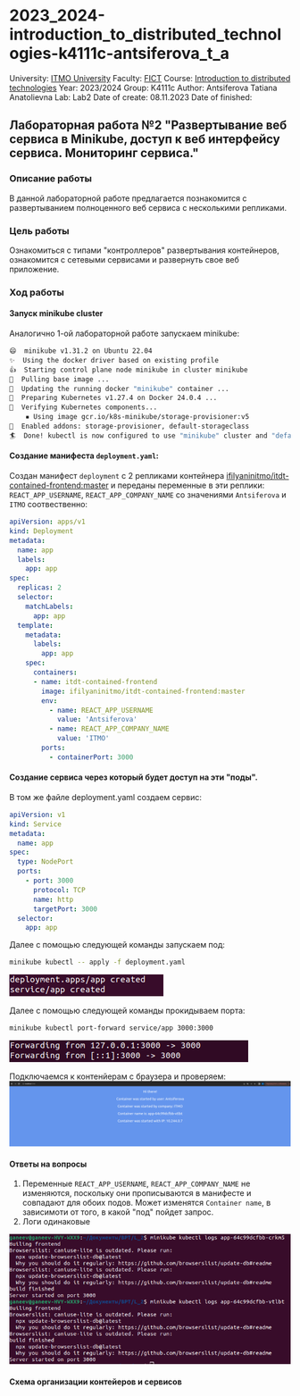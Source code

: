 # 2023_2024-introduction_to_distributed_technologies-k4111c-antsiferova_t_a

University: [ITMO University](https://itmo.ru/ru/)
Faculty: [FICT](https://fict.itmo.ru)
Course: [Introduction to distributed technologies](https://github.com/itmo-ict-faculty/introduction-to-distributed-technologies)
Year: 2023/2024
Group: K4111c
Author: Antsiferova Tatiana Anatolievna
Lab: Lab2
Date of create: 08.11.2023
Date of finished: 

## Лабораторная работа №2 "Развертывание веб сервиса в Minikube, доступ к веб интерфейсу сервиса. Мониторинг сервиса."
### Описание работы
В данной лабораторной работе предлагается познакомится с развертыванием полноценного веб сервиса с несколькими репликами.
### Цель работы
Ознакомиться с типами "контроллеров" развертывания контейнеров, ознакомится с сетевыми сервисами и развернуть свое веб приложение.
### Ход работы
#### Запуск minikube cluster
Аналогично 1-ой лабораторной работе запускаем minikube:

```bash
😄  minikube v1.31.2 on Ubuntu 22.04 
✨  Using the docker driver based on existing profile
👍  Starting control plane node minikube in cluster minikube
🚜  Pulling base image ...
🔄  Updating the running docker "minikube" container ...
🐳  Preparing Kubernetes v1.27.4 on Docker 24.0.4 ...
🔎  Verifying Kubernetes components...
    ▪ Using image gcr.io/k8s-minikube/storage-provisioner:v5
🌟  Enabled addons: storage-provisioner, default-storageclass
🏄  Done! kubectl is now configured to use "minikube" cluster and "default" namespace by default
```
#### Создание манифеста `deployment.yaml`:
Создан манифест `deployment` с 2 репликами контейнера [ifilyaninitmo/itdt-contained-frontend:master](https://hub.docker.com/repository/docker/ifilyaninitmo/itdt-contained-frontend) и переданы переменные в эти реплики: `REACT_APP_USERNAME`, `REACT_APP_COMPANY_NAME` со значениями  `Antsiferova` и `ITMO` соотвественно:

```yaml
apiVersion: apps/v1
kind: Deployment
metadata:
  name: app
  labels:
    app: app
spec:
  replicas: 2
  selector:
    matchLabels:
      app: app
  template:
    metadata:
      labels:
        app: app
    spec:
      containers:
      - name: itdt-contained-frontend
        image: ifilyaninitmo/itdt-contained-frontend:master
        env:
          - name: REACT_APP_USERNAME
            value: 'Antsiferova'
          - name: REACT_APP_COMPANY_NAME
            value: 'ITMO'
        ports:
          - containerPort: 3000
```
#### Создание сервиса через который будет доступ на эти "поды".
В  том же файле deployment.yaml создаем сервис:

```yaml
apiVersion: v1
kind: Service
metadata:
  name: app
spec:
  type: NodePort
  ports:
    - port: 3000
      protocol: TCP
      name: http
      targetPort: 3000
  selector:
    app: app
```
Далее с помощью следующей команды запускаем под:
```bash
minikube kubectl -- apply -f deployment.yaml
```
![deployment](deployment.png)

Далее с помощью следующей команды прокидываем порта:

```bash
minikube kubectl port-forward service/app 3000:3000
```
![port-forward](port-forward.png)

Подключаемся к контенйерам с браузера и проверяем:
![web-vault](web-vault.png)

#### Ответы на вопросы
1. Переменные `REACT_APP_USERNAME`, `REACT_APP_COMPANY_NAME` не изменяются, поскольку они прописываются в манифесте и совпадают для обоих подов.
Может изменятся `Container name`, в зависимоти от того, в какой "под" пойдет запрос.
2. Логи одинаковые
   
![log](log.png)

#### Схема организации контейеров и сервисов
